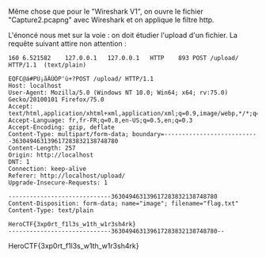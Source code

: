 Même chose que pour le "Wireshark V1", on ouvre le fichier "Capture2.pcapng" avec Wireshark et on applique le filtre http.

L'énoncé nous met sur la voie : on doit étudier l'upload d'un fichier.
La requête suivant attire non attention :
```
160	6.521582	127.0.0.1	127.0.0.1	HTTP	893	POST /upload/ HTTP/1.1  (text/plain)
```
```
EQFC@á#PÙ¡ãÃÚÒP'ù+?POST /upload/ HTTP/1.1
Host: localhost
User-Agent: Mozilla/5.0 (Windows NT 10.0; Win64; x64; rv:75.0) Gecko/20100101 Firefox/75.0
Accept: text/html,application/xhtml+xml,application/xml;q=0.9,image/webp,*/*;q=0.8
Accept-Language: fr,fr-FR;q=0.8,en-US;q=0.5,en;q=0.3
Accept-Encoding: gzip, deflate
Content-Type: multipart/form-data; boundary=---------------------------363049463139617283832138748780
Content-Length: 257
Origin: http://localhost
DNT: 1
Connection: keep-alive
Referer: http://localhost/upload/
Upgrade-Insecure-Requests: 1

-----------------------------363049463139617283832138748780
Content-Disposition: form-data; name="image"; filename="flag.txt"
Content-Type: text/plain

HeroCTF{3xp0rt_f1l3s_w1th_w1r3sh4rk}
-----------------------------363049463139617283832138748780--
```
HeroCTF{3xp0rt_f1l3s_w1th_w1r3sh4rk}
